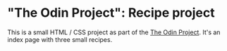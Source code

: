 # "The Odin Project": Recipe project

This is a small HTML / CSS project as part of the <a href="https://www.theodinproject.com">The Odin Project</a>. It's an index page with three small recipes.
